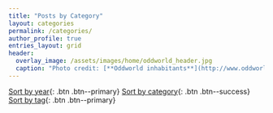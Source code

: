 ```yaml
---
title: "Posts by Category"
layout: categories
permalink: /categories/
author_profile: true
entries_layout: grid
header:
  overlay_image: /assets/images/home/oddworld_header.jpg
  caption: "Photo credit: [**Oddworld inhabitants**](http://www.oddworld.com/)"
---
```

[Sort by year](/posts){: .btn .btn--primary} [Sort by category](#){: .btn .btn--success} [Sort by tag](/tags){: .btn .btn--primary}
